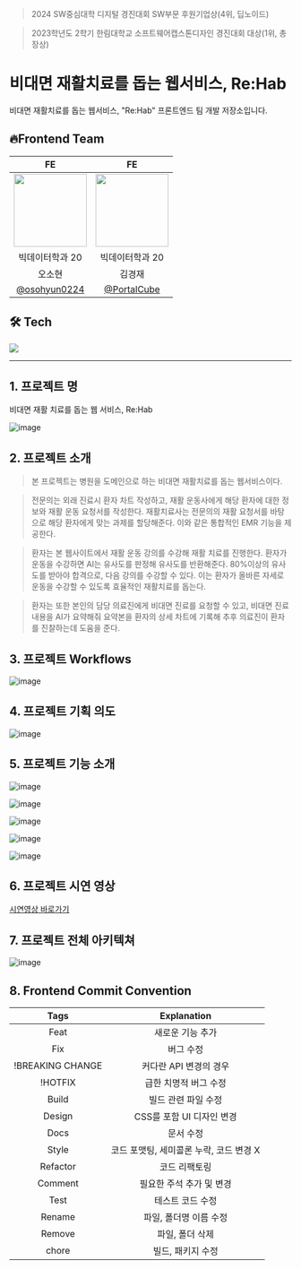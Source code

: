 > 2024 SW중심대학 디지털 경진대회 SW부문 후원기업상(4위, 딥노이드)

> 2023학년도 2학기 한림대학교 소프트웨어캡스톤디자인 경진대회 대상(1위, 총장상)
# 비대면 재활치료를 돕는 웹서비스, Re:Hab

비대면 재활치료를 돕는 웹서비스, "Re:Hab" 프론트엔드 팀 개발 저장소입니다.

## 🔥Frontend Team

|                                        FE                                        |                                        FE                                        |
| :------------------------------------------------------------------------------: | :------------------------------------------------------------------------------: |
| <img width="130px" src="https://avatars.githubusercontent.com/u/53892427?v=4" /> | <img width="130px" src="https://avatars.githubusercontent.com/u/35104213?v=4" /> |
| 빅데이터학과 20| 빅데이터학과 20|
|                                      오소현                                      |                                      김경재                                      |
|                  [@osohyun0224](https://github.com/osohyun0224)                  |                   [@PortalCube](https://github.com/PortalCube)                   |

## 🛠️ Tech
<img src="https://skillicons.dev/icons?i=js,react,redux,nodejs,vite,sass,styledcomponents&perline="/>

-----

## 1. 프로젝트 명
비대면 재활 치료를 돕는 웹 서비스, Re:Hab

![image](https://github.com/osohyun0224/Capstone-Rehab-FrontEnd/assets/53892427/cfae25b7-cfd3-42da-a0ce-f902d15d43c8)

## 2. 프로젝트 소개
> 본 프로젝트는 병원을 도메인으로 하는 비대면 재활치료를 돕는 웹서비스이다.

> 전문의는 외래 진료시 환자 차트 작성하고, 재활 운동사에게 해당 환자에 대한 정보와 재활 운동 요청서를 작성한다. 재활치료사는 전문의의 재활 요청서를 바탕으로 해당 환자에게 맞는 과제를 할당해준다. 이와 같은 통합적인 EMR 기능을 제공한다.

> 환자는 본 웹사이트에서 재활 운동 강의를 수강해 재활 치료를 진행한다. 환자가 운동을 수강하면 AI는 유사도를 판정해 유사도를 반환해준다. 80%이상의 유사도를 받아야 합격으로, 다음 강의를 수강할 수 있다. 이는 환자가 올바른 자세로 운동을 수강할 수 있도록 효율적인 재활치료를 돕는다.

> 환자는 또한 본인의 담당 의료진에게 비대면 진료를 요청할 수 있고, 비대면 진료 내용을 AI가 요약해줘 요약본을 환자의 상세 차트에 기록해 추후 의료진이 환자를 진찰하는데 도움을 준다.

## 3. 프로젝트 Workflows
![image](https://github.com/osohyun0224/Capstone-Rehab-FrontEnd/assets/53892427/12a90f49-06ee-4281-a188-97bbc696b211)

## 4. 프로젝트 기획 의도
![image](https://github.com/osohyun0224/Capstone-Rehab-FrontEnd/assets/53892427/8144c422-3f15-4c35-a8b8-470c69555d2d)

## 5. 프로젝트 기능 소개
![image](https://github.com/osohyun0224/Capstone-Rehab-FrontEnd/assets/53892427/666192f1-f365-490b-9077-4661d5e120f3)

![image](https://github.com/osohyun0224/Capstone-Rehab-FrontEnd/assets/53892427/83f60c2f-c338-411b-b747-49e9c21f7c6a)

![image](https://github.com/osohyun0224/Capstone-Rehab-FrontEnd/assets/53892427/55aef1d6-acfc-410d-9b39-292b48d44dfb)

![image](https://github.com/osohyun0224/Capstone-Rehab-FrontEnd/assets/53892427/5b1aafba-0e3b-42be-aff1-2f5eecc7e320)

![image](https://github.com/osohyun0224/Capstone-Rehab-FrontEnd/assets/53892427/fa52a4c5-38cf-49b4-b38c-1715a51ada79)


## 6. 프로젝트 시연 영상

[시연영상 바로가기](https://youtu.be/HuXwZLn8_XQ)

## 7. 프로젝트 전체 아키텍쳐

![image](https://github.com/osohyun0224/Capstone-Rehab-FrontEnd/assets/53892427/3443a38d-a517-4b8d-9429-e5812d70bb4a)

## 8. Frontend Commit Convention

|       Tags       |               Explanation               |
| :--------------: | :-------------------------------------: |
|       Feat       |            새로운 기능 추가             |
|       Fix        |                버그 수정                |
| !BREAKING CHANGE |         커다란 API 변경의 경우          |
|     !HOTFIX      |          급한 치명적 버그 수정          |
|      Build       |           빌드 관련 파일 수정           |
|      Design      |        CSS를 포함 UI 디자인 변경        |
|       Docs       |                문서 수정                |
|      Style       | 코드 포맷팅, 세미콜론 누락, 코드 변경 X |
|     Refactor     |              코드 리팩토링              |
|     Comment      |        필요한 주석 추가 및 변경         |
|       Test       |            테스트 코드 수정             |
|      Rename      |         파일, 폴더명 이름 수정          |
|      Remove      |             파일, 폴더 삭제             |
|      chore       |            빌드, 패키지 수정            |
